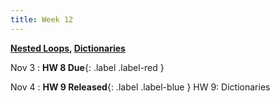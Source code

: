 ```yaml
---
title: Week 12
---
```


**[Nested Loops](https://docs.google.com/presentation/d/1CC1ofNicpxwkihA05ELt1HjJtGNAO6teb7SCZ6fyTSw/edit?usp=sharing), [Dictionaries](https://docs.google.com/presentation/d/1t__cKvtVEMQkbvbbULOMtO9Ew0r8f0Cs-jwGnIeSw6A/edit?usp=sharing)**

Nov 3
:  **HW 8 Due**{: .label .label-red }

Nov 4
:  **HW 9 Released**{: .label .label-blue } HW 9: Dictionaries

